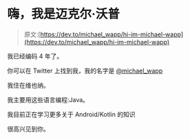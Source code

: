 # 嗨，我是迈克尔·沃普

> 原文:[https://dev.to/michael_wapp/hi-im-michael-wapp](https://dev.to/michael_wapp/hi-im-michael-wapp)

我已经编码 4 年了。

你可以在 Twitter 上找到我，我的名字是 [@michael_wapp](https://twitter.com/michael_wapp)

我住在维也纳。

我主要用这些语言编程:Java。

我目前正在学习更多关于 Android/Kotlin 的知识

很高兴见到你。